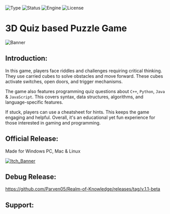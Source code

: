 ![Type](https://badgen.net/badge/Type/OpenSource/yellow)
![Status](https://badgen.net/badge/Status/Release/orange?icon=github)
![Engine](https://badgen.net/badge/Engine/Unity/blue)
![License](https://badgen.net/badge/license/MIT/green)

# **3D Quiz based Puzzle Game**
![Banner](https://user-images.githubusercontent.com/101796812/258840826-eda469e1-817a-413f-b990-b2b04e22db86.png)

## **Introduction:**
In this game, players face riddles and challenges requiring critical thinking. They use carried cubes to solve obstacles and move forward. These cubes activate switches, open doors, and trigger mechanisms.

The game also features programming quiz questions about `C++`, `Python`, `Java` & `JavaScript`. This covers syntax, data structures, algorithms, and language-specific features.

If stuck, players can use a cheatsheet for hints. This keeps the game engaging and helpful. Overall, it's an educational yet fun experience for those interested in gaming and programming.

## **Official Release:**
Made for Windows PC, Mac & Linux

[![Itch_Banner](https://user-images.githubusercontent.com/101796812/258836620-b6e0f0b1-6a21-45ee-9dc3-74f1b103ab58.png)](https://parven.itch.io/realm-of-knowledge)

## **Debug Release:**
https://github.com/Parven05/Realm-of-Knowledge/releases/tag/v.1.1-beta

## **Support:**

